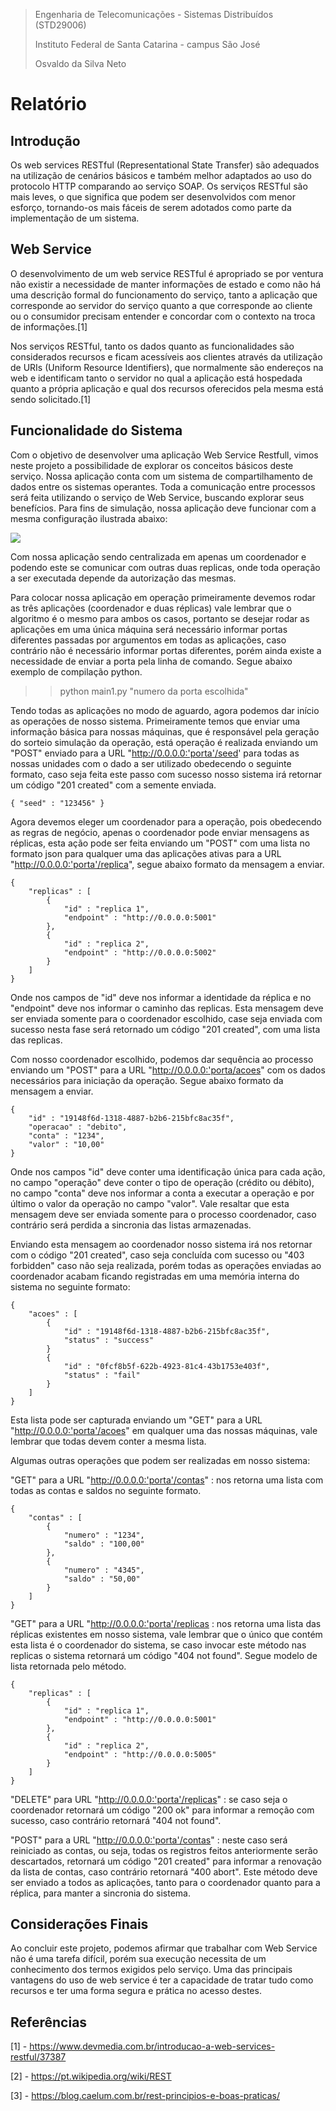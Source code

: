 > Engenharia de Telecomunicações - Sistemas Distribuídos (STD29006)
>
> Instituto Federal de Santa Catarina - campus São José
>
> Osvaldo da Silva Neto



# Relatório


## Introdução



Os web services RESTful (Representational State Transfer) são adequados na utilização de cenários básicos e também melhor adaptados ao uso do protocolo HTTP comparando ao serviço SOAP. Os serviços RESTful são mais leves, o que significa que podem ser desenvolvidos com menor esforço, tornando-os mais fáceis de serem adotados como parte da implementação de um sistema.



## Web Service


O desenvolvimento de um web service RESTful é apropriado se por ventura não existir a necessidade de manter informações de estado e como não há uma descrição formal do funcionamento do serviço, tanto a aplicação que corresponde ao servidor do serviço quanto a que corresponde ao cliente ou o consumidor precisam entender e concordar com o contexto na troca de informações.[1]

Nos serviços RESTful, tanto os dados quanto as funcionalidades são considerados recursos e ficam acessíveis aos clientes através da utilização de URIs (Uniform Resource Identifiers), que normalmente são endereços na web e identificam tanto o servidor no qual a aplicação está hospedada quanto a própria aplicação e qual dos recursos oferecidos pela mesma está sendo solicitado.[1]


## Funcionalidade do Sistema

Com o objetivo de desenvolver uma aplicação Web Service Restfull, vimos neste projeto a possibilidade de explorar os conceitos básicos deste serviço.
Nossa aplicação conta com um sistema de compartilhamento de dados entre os sistemas operantes. Toda a comunicação entre processos será feita utilizando o serviço de Web Service, buscando explorar seus benefícios.
Para fins de simulação, nossa aplicação deve funcionar com a mesma configuração ilustrada abaixo:

![](/Draw/conexao.png)

Com nossa aplicação sendo centralizada em apenas um coordenador e podendo este se comunicar com outras duas replicas, onde toda operação a ser executada depende da autorização das mesmas.

Para colocar nossa aplicação em operação primeiramente devemos rodar as três aplicações (coordenador e duas réplicas) vale lembrar que o algoritmo é o mesmo para ambos os casos, portanto se desejar rodar as aplicações em uma única máquina será necessário informar portas diferentes passadas por argumentos em todas as aplicações, caso contrário não é necessário informar portas diferentes, porém ainda existe a necessidade de enviar a porta pela linha de comando. Segue abaixo exemplo de compilação python.

>> python main1.py "numero da porta escolhida"


Tendo todas as aplicações no modo de aguardo, agora podemos dar início as operações de nosso sistema. Primeiramente temos que enviar uma informação básica para nossas máquinas, que é responsável pela geração do sorteio simulação da operação, está operação é realizada enviando um "POST" enviado para a URL "http://0.0.0.0:'porta'/seed' para todas as nossas unidades com o dado a ser utilizado obedecendo o seguinte formato, caso seja feita este passo com sucesso nosso sistema irá retornar um código "201 created" com a semente enviada.

    { "seed" : "123456" }
    
Agora devemos eleger um coordenador para a operação, pois obedecendo as regras de negócio, apenas o coordenador pode enviar mensagens as réplicas, esta ação pode ser feita enviando um "POST" com uma lista no formato json para qualquer uma das aplicações ativas para a URL "http://0.0.0.0:'porta'/replica", segue abaixo formato da mensagem a enviar.

	{
		"replicas" : [
			{
				"id" : "replica 1",
				"endpoint" : "http://0.0.0.0:5001"
			},
			{
				"id" : "replica 2",
				"endpoint" : "http://0.0.0.0:5002"
			}
		]
	}

Onde nos campos de "id" deve nos informar a identidade da réplica e no "endpoint" deve nos informar o caminho das replicas. Esta mensagem deve ser enviada somente para o coordenador escolhido, case seja enviada com sucesso nesta fase será retornado um código "201 created", com uma lista das replicas.

Com nosso coordenador escolhido, podemos dar sequência ao processo enviando um "POST" para a URL "http://0.0.0.0:'porta/acoes" com os dados necessários para iniciação da operação. Segue abaixo formato da mensagem a enviar.

    {
        "id" : "19148f6d-1318-4887-b2b6-215bfc8ac35f",
        "operacao" : "debito",
        "conta" : "1234",
        "valor" : "10,00"
    }

Onde nos campos "id" deve conter uma identificação única para cada ação, no campo "operação" deve conter o tipo de operação (crédito ou débito), no campo "conta" deve nos informar a conta a executar a operação e por último o valor da operação no campo "valor". Vale resaltar que esta mensagem deve ser enviada somente para o processo coordenador, caso contrário será perdida a sincronia das listas armazenadas.

Enviando esta mensagem ao coordenador nosso sistema irá nos retornar com o código "201 created", caso seja concluída com sucesso ou "403 forbidden" caso não seja realizada, porém todas as operações enviadas ao coordenador acabam ficando registradas em uma memória interna do sistema no seguinte formato:

    { 
        "acoes" : [
            {
                "id" : "19148f6d-1318-4887-b2b6-215bfc8ac35f",
                "status" : "success"
            }
            {
                "id" : "0fcf8b5f-622b-4923-81c4-43b1753e403f",
                "status" : "fail"
            }
        ] 
    }

Esta lista pode ser capturada enviando um "GET" para a URL "http://0.0.0.0:'porta'/acoes" em qualquer uma das nossas máquinas, vale lembrar que todas devem conter a mesma lista.

Algumas outras operações que podem ser realizadas em nosso sistema:

"GET" para a URL "http://0.0.0.0:'porta'/contas" : nos retorna uma lista com todas as contas e saldos no seguinte formato.

    {
        "contas" : [
            {
                "numero" : "1234",
                "saldo" : "100,00"
            },
            {
                "numero" : "4345",
                "saldo" : "50,00"
            }
        ]
    }
    
"GET" para a URL "http://0.0.0.0:'porta'/replicas : nos retorna uma lista das réplicas existentes em nosso sistema, vale lembrar que o único que contém esta lista é o coordenador do sistema, se caso invocar este método nas replicas o sistema retornará um código "404 not found". Segue modelo de lista retornada pelo método.
	
	{
		"replicas" : [
			{
				"id" : "replica 1",
				"endpoint" : "http://0.0.0.0:5001"
			},
			{
				"id" : "replica 2",
				"endpoint" : "http://0.0.0.0:5005"
			}
		]
	}

"DELETE" para URL "http://0.0.0.0:'porta'/replicas" : se caso seja o coordenador retornará um código "200 ok" para informar a remoção com sucesso, caso contrário retornará "404 not found".

"POST" para a URL "http://0.0.0.0:'porta'/contas" : neste caso será reiniciado as contas, ou seja, todas os registros feitos anteriormente serão descartados, retornará um código "201 created" para informar a renovação da lista de contas, caso contrário retornará "400 abort". Este método deve ser enviado a todos as aplicações, tanto para o coordenador quanto para a réplica, para manter a sincronia do sistema.


## Considerações Finais

Ao concluir este projeto, podemos afirmar que trabalhar com Web Service não é uma tarefa difícil, porém sua execução necessita de um conhecimento dos termos exigidos pelo serviço.
Uma das principais vantagens do uso de web service é ter a capacidade de tratar tudo como recursos e ter uma forma segura e prática no acesso destes.


## Referências

[1] - https://www.devmedia.com.br/introducao-a-web-services-restful/37387

[2] - https://pt.wikipedia.org/wiki/REST

[3] - https://blog.caelum.com.br/rest-principios-e-boas-praticas/
